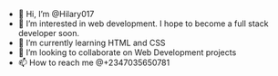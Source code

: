 - 👋 Hi, I’m @Hilary017
- 👀 I’m interested in web development. I hope to become a full stack developer soon.
- 🌱 I’m currently learning HTML and CSS
- 💞️ I’m looking to collaborate on Web Development projects
- 📫 How to reach me @+2347035650781

<!---
Hilary017/Hilary017 is a ✨ special ✨ repository because its `README.md` (this file) appears on your GitHub profile.
You can click the Preview link to take a look at your changes.
--->
